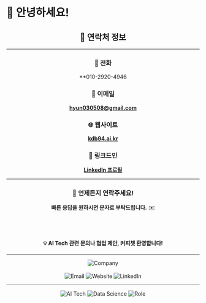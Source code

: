 # 👋 안녕하세요!

<div align="center">
  
## 🌟 연락처 정보

---

### 📱 전화
**010-2920-4946

### 📧 이메일
**hyun030508@gmail.com**

### 🌐 웹사이트
**[kdb94.ai.kr](http://kdb94.ai.kr/)**

### 💼 링크드인
**[LinkedIn 프로필](https://www.linkedin.com/in/kjh941213/)**

---

</div>

<div align="center">
  
### 🤝 언제든지 연락주세요!

**빠른 응답을 원하시면 문자로 부탁드립니다.** ✉️

<br><br>

#### 💡 AI Tech 관련 문의나 협업 제안, 커피챗 환영합니다!

</div>

---

<div align="center">
  <img src="https://img.shields.io/badge/Company-KT%20ds%20MS%20AI%20Tech-purple?style=for-the-badge&logo=data:image/svg+xml;base64,PHN2ZyB4bWxucz0iaHR0cDovL3d3dy53My5vcmcvMjAwMC9zdmciIHZpZXdCb3g9IjAgMCAyNCAyNCI+PHBhdGggZmlsbD0iI2ZmZiIgZD0iTTEyIDJMMTMuMDkgOC4yNkwyMCA5TDEzLjA5IDE1Ljc0TDEyIDIyTDEwLjkxIDE1Ljc0TDQgOUwxMC45MSA4LjI2TDEyIDJ6Ii8+PC9zdmc+&logoColor=white" alt="Company" />
  <br><br>
  <img src="https://img.shields.io/badge/Email-hyun030508@gmail.com-red?style=for-the-badge&logo=gmail&logoColor=white" alt="Email" />
  <img src="https://img.shields.io/badge/Website-kdb94.ai.kr-blue?style=for-the-badge&logo=safari&logoColor=white" alt="Website" />
  <img src="https://img.shields.io/badge/LinkedIn-kjh941213-0077B5?style=for-the-badge&logo=linkedin&logoColor=white" alt="LinkedIn" />
</div>

---

<div align="center">
  <img src="https://img.shields.io/badge/Tech-AI%20%26%20Machine%20Learning-brightgreen?style=flat-square&logo=tensorflow&logoColor=white" alt="AI Tech" />
  <img src="https://img.shields.io/badge/Focus-Data%20Science-orange?style=flat-square&logo=python&logoColor=white" alt="Data Science" />
  <img src="https://img.shields.io/badge/Role-전임-lightgrey?style=flat-square&logo=briefcase&logoColor=white" alt="Role" />
</div>
